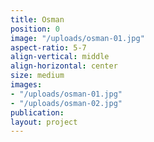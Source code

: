 ```yaml
---
title: Osman
position: 0
image: "/uploads/osman-01.jpg"
aspect-ratio: 5-7
align-vertical: middle
align-horizontal: center
size: medium
images:
- "/uploads/osman-01.jpg"
- "/uploads/osman-02.jpg"
publication: 
layout: project
---
```


